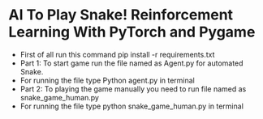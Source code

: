 #  AI To Play Snake! Reinforcement Learning With PyTorch and Pygame





- First of all run this command pip install -r requirements.txt
- Part 1: To start game run the file named as Agent.py for automated Snake.
- For running the file type Python agent.py in terminal
- Part 2: To playing the game manually you need to run file named as snake_game_human.py
- For running the file type python snake_game_human.py in terminal  

<!-- - Part 3: Implement the agent that controls the game.
- Part 4: Implement the neural network to predict the moves and train it. -->
